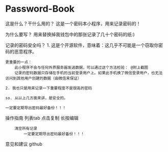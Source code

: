 # Password-Book
这是什么？干什么用的？
    这是一个密码本小程序，用来记录密码的！


为什么要写？
    用来替换掉我钱包中的那张记录了几十个密码的纸:)


记录的密码安全吗？
    1. 这是个开源软件，意味着：这几乎不可能是一个窃取你密码的恶意程序。

    更重要的一点：
        此小程序不会与任何外界服务器发送数据，可以通过这个方法检验： @附上截图
        记录的密码数据只存储在手机的当前登录用户上。如果此手机换了微信登录用户，也无法访问到其他用户创建的数据（由微信来保证）

    2. 我也只是用来记录一下重要程度不是很高的密码
    
    so. 从以上几方面来讲，是安全的。

    一定要定期导出密码最好备份！！！

操作指南
    列表tab
        点击复制
        长按编辑

        清空所有记录
            一定要定期导出密码最好备份！！！

    
意见和建议
    github